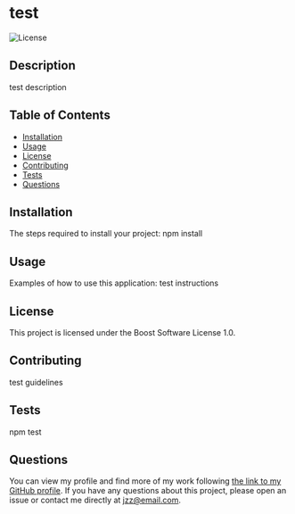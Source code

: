 # test
![License](https://img.shields.io/badge/License-Boost_1.0-lightblue.svg)

## Description
test description

## Table of Contents
- [Installation](#installation)
- [Usage](#usage)
- [License](#license)
- [Contributing](#contributing)
- [Tests](#tests)
- [Questions](#questions)

## Installation
The steps required to install your project: 
npm install

## Usage
Examples of how to use this application: 
test instructions

## License
This project is licensed under the Boost Software License 1.0.

## Contributing
test guidelines

## Tests
npm test

## Questions
You can view my profile and find more of my work following [the link to my GitHub profile](https://github.com/dr-jingyuezhao/).
If you have any questions about this project, please open an issue or contact me directly at jzz@email.com.
